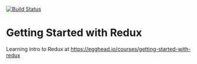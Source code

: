 [![Build Status](https://travis-ci.org/yowcow/redux-intro.svg?branch=master)](https://travis-ci.org/yowcow/redux-intro)

Getting Started with Redux
==========================

Learning intro to Redux at https://egghead.io/courses/getting-started-with-redux
